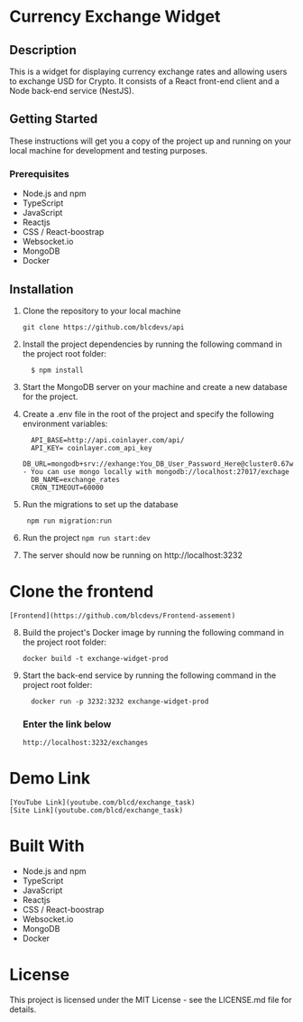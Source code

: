 # Currency Exchange Widget

## Description

<p>
  This is a widget for displaying currency exchange rates and allowing users to exchange USD for Crypto. It consists of a React front-end client and a Node back-end service (NestJS).
</p>

## Getting Started
  <p>
    These instructions will get you a copy of the project up and running on your local machine for development and testing purposes.
  </p>

  ### Prerequisites
    
   - Node.js and npm
   - TypeScript
   - JavaScript
   - Reactjs
   - CSS / React-boostrap
   - Websocket.io
   - MongoDB
   - Docker

## Installation

  1. Clone the repository to your local machine
      ```
      git clone https://github.com/blcdevs/api
      ```
  2. Install the project dependencies by running the following command in the project root folder:
      ```
        $ npm install
      ```    
  3. Start the MongoDB server on your machine and create a new database for the project.

  4. Create a .env file in the root of the project and specify the following environment variables:  

      ```
        API_BASE=http://api.coinlayer.com/api/
        API_KEY= coinlayer.com_api_key
        DB_URL=mongodb+srv://exhange:You_DB_User_Password_Here@cluster0.67wypio.mongodb.net/exhange - You can use mongo locally with mongodb://localhost:27017/exchage
        DB_NAME=exchange_rates
        CRON_TIMEOUT=60000
      ```  
  5. Run the migrations to set up the database
        ```
         npm run migration:run
        ```

 6. Run the project
        ```
         npm run start:dev
        ```
  7. The server should now be running on http://localhost:3232

# Clone the frontend
    [Frontend](https://github.com/blcdevs/Frontend-assement) 
  
  8. Build the project's Docker image by running the following command in the project root folder:
      ```
      docker build -t exchange-widget-prod
      ```
 9. Start the back-end service by running the following command in the project root folder:
      ```
        docker run -p 3232:3232 exchange-widget-prod
      ``` 
      ### Enter the link below
      ```
      http://localhost:3232/exchanges
      ```

  # Demo Link
    [YouTube Link](youtube.com/blcd/exchange_task) 
    [Site Link](youtube.com/blcd/exchange_task) 
    
# Built With
   - Node.js and npm
   - TypeScript
   - JavaScript
   - Reactjs
   - CSS / React-boostrap
   - Websocket.io
   - MongoDB
   - Docker

# License
  <p>
    This project is licensed under the MIT License - see the LICENSE.md file for details.
</p>